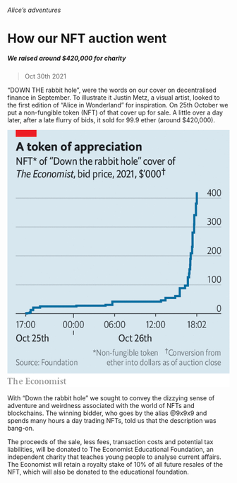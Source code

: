###### Alice’s adventures

# How our NFT auction went 

##### We raised around $420,000 for charity 

> Oct 30th 2021 

“DOWN THE rabbit hole”, were the words on our cover on decentralised finance in September. To illustrate it Justin Metz, a visual artist, looked to the first edition of “Alice in Wonderland” for inspiration. On 25th October we put a non-fungible token (NFT) of that cover up for sale. A little over a day later, after a late flurry of bids, it sold for 99.9 ether (around $420,000).

![image](images/20211030_FNC846.png) 


With “Down the rabbit hole” we sought to convey the dizzying sense of adventure and weirdness associated with the world of NFTs and blockchains. The winning bidder, who goes by the alias @9x9x9 and spends many hours a day trading NFTs, told us that the description was bang-on.


The proceeds of the sale, less fees, transaction costs and potential tax liabilities, will be donated to The Economist Educational Foundation, an independent charity that teaches young people to analyse current affairs. The Economist will retain a royalty stake of 10% of all future resales of the NFT, which will also be donated to the educational foundation.


